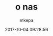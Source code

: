 ---
ID: 1681
title: o nas
author: mkepa
post_excerpt: ""
layout: page
permalink: http://www.psar.test/o-nas-2/
draft: false
date: 2017-10-04 09:28:56
---